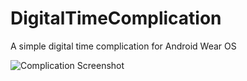 # DigitalTimeComplication
A simple digital time complication for Android Wear OS

![Complication Screenshot](https://github.com/user-attachments/assets/4d7f7633-2362-4dac-8d5f-a50906cfe669)
